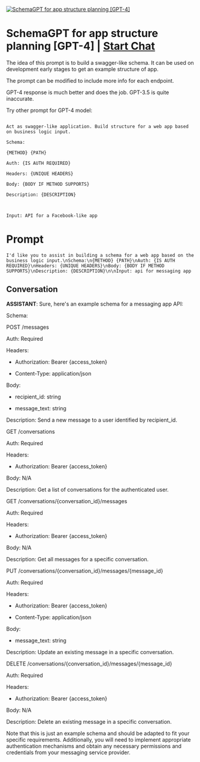 
[![SchemaGPT for app structure planning [GPT-4]](https://flow-prompt-covers.s3.us-west-1.amazonaws.com/icon/vintage/vint_1.png)](https://gptcall.net/chat.html?data=%7B%22contact%22%3A%7B%22id%22%3A%22y_CAdOcNNWjvuqecmvkui%22%2C%22flow%22%3Atrue%7D%7D)
# SchemaGPT for app structure planning [GPT-4] | [Start Chat](https://gptcall.net/chat.html?data=%7B%22contact%22%3A%7B%22id%22%3A%22y_CAdOcNNWjvuqecmvkui%22%2C%22flow%22%3Atrue%7D%7D)
The idea of this prompt is to build a swagger-like schema. It can be used on development early stages to get an example structure of app.

The prompt can be modified to include more info for each endpoint.



GPT-4 response is much better and does the job. GPT-3.5 is quite inaccurate.



Try other prompt for GPT-4 model:

```

Act as swagger-like application. Build structure for a web app based on business logic input.

Schema:

{METHOD} {PATH}

Auth: {IS AUTH REQUIRED}

Headers: {UNIQUE HEADERS}

Body: {BODY IF METHOD SUPPORTS}

Description: {DESCRIPTION}



Input: API for a Facebook-like app

```

# Prompt

```
I'd like you to assist in building a schema for a web app based on the business logic input.\nSchema:\n{METHOD} {PATH}\nAuth: {IS AUTH REQUIRED}\nHeaders: {UNIQUE HEADERS}\nBody: {BODY IF METHOD SUPPORTS}\nDescription: {DESCRIPTION}\n\nInput: api for messaging app
```

## Conversation

**ASSISTANT**: Sure, here's an example schema for a messaging app API:



Schema:

POST /messages

Auth: Required

Headers:

- Authorization: Bearer {access_token}

- Content-Type: application/json

Body:

- recipient_id: string

- message_text: string

Description: Send a new message to a user identified by recipient_id.



GET /conversations

Auth: Required

Headers:

- Authorization: Bearer {access_token}

Body: N/A

Description: Get a list of conversations for the authenticated user.



GET /conversations/{conversation_id}/messages

Auth: Required

Headers:

- Authorization: Bearer {access_token}

Body: N/A

Description: Get all messages for a specific conversation.



PUT /conversations/{conversation_id}/messages/{message_id}

Auth: Required

Headers:

- Authorization: Bearer {access_token}

- Content-Type: application/json

Body:

- message_text: string

Description: Update an existing message in a specific conversation.



DELETE /conversations/{conversation_id}/messages/{message_id}

Auth: Required

Headers:

- Authorization: Bearer {access_token}

Body: N/A

Description: Delete an existing message in a specific conversation.



Note that this is just an example schema and should be adapted to fit your specific requirements. Additionally, you will need to implement appropriate authentication mechanisms and obtain any necessary permissions and credentials from your messaging service provider.


